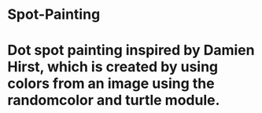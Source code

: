 # Spot-Painting

# Dot spot painting inspired by Damien Hirst,  which is created by using colors from an image using the randomcolor and turtle module.
